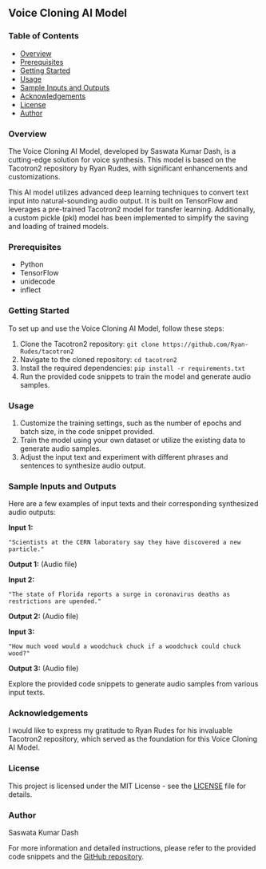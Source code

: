 ## Voice Cloning AI Model



### Table of Contents
- [Overview](#overview)
- [Prerequisites](#prerequisites)
- [Getting Started](#getting-started)
- [Usage](#usage)
- [Sample Inputs and Outputs](#sample-inputs-and-outputs)
- [Acknowledgements](#acknowledgements)
- [License](#license)
- [Author](#author)

### Overview
The Voice Cloning AI Model, developed by Saswata Kumar Dash, is a cutting-edge solution for voice synthesis. This model is based on the Tacotron2 repository by Ryan Rudes, with significant enhancements and customizations.

This AI model utilizes advanced deep learning techniques to convert text input into natural-sounding audio output. It is built on TensorFlow and leverages a pre-trained Tacotron2 model for transfer learning. Additionally, a custom pickle (pkl) model has been implemented to simplify the saving and loading of trained models.

### Prerequisites
- Python
- TensorFlow
- unidecode
- inflect

### Getting Started
To set up and use the Voice Cloning AI Model, follow these steps:

1. Clone the Tacotron2 repository: `git clone https://github.com/Ryan-Rudes/tacotron2`
2. Navigate to the cloned repository: `cd tacotron2`
3. Install the required dependencies: `pip install -r requirements.txt`
4. Run the provided code snippets to train the model and generate audio samples.

### Usage
1. Customize the training settings, such as the number of epochs and batch size, in the code snippet provided.
2. Train the model using your own dataset or utilize the existing data to generate audio samples.
3. Adjust the input text and experiment with different phrases and sentences to synthesize audio output.

### Sample Inputs and Outputs
Here are a few examples of input texts and their corresponding synthesized audio outputs:

**Input 1:**
```
"Scientists at the CERN laboratory say they have discovered a new particle."
```
**Output 1:**
(Audio file)

**Input 2:**
```
"The state of Florida reports a surge in coronavirus deaths as restrictions are upended."
```
**Output 2:**
(Audio file)

**Input 3:**
```
"How much wood would a woodchuck chuck if a woodchuck could chuck wood?"
```
**Output 3:**
(Audio file)

Explore the provided code snippets to generate audio samples from various input texts.

### Acknowledgements
I would like to express my gratitude to Ryan Rudes for his invaluable Tacotron2 repository, which served as the foundation for this Voice Cloning AI Model.

### License
This project is licensed under the MIT License - see the [LICENSE](LICENSE) file for details.

### Author
Saswata Kumar Dash

For more information and detailed instructions, please refer to the provided code snippets and the [GitHub repository](https://github.com/SKD01HASH/VoiceCloningModel/tree/main).
